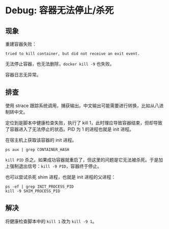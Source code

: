 # Debug: 容器无法停止/杀死

## 现象

重建容器失败：

```
tried to kill container, but did not receive an exit event.
```

无法停止容器，也无法删除，`docker kill -9` 也失败。

容器日志无异常。

## 排查

使用 strace 跟踪系统调用，捕获输出。中文输出可能需要进行转换，比如从八进制转中文。

定位到是脚本中健康检查失败，执行了 kill 1，此时理应导致容器结束，但却导致了容器进入了无法停止的状态。PID 为 1 的进程也就是 init 进程。

在宿主机上获取该容器的 init 进程。

```
ps aux | grep CONTAINER_HASH
```

`kill PID` 杀之。如果成功容器就重启了，但这里的问题是它无法被杀死。于是加上强制退出信号：`kill -9 PID`，容器终于停止。

也可以尝试杀死 shim 进程，也就是 init 进程的父进程：

```
ps -ef | grep INIT_PROCESS_PID
kill -9 SHIM_PROCESS_PID
```

## 解决

将健康检查脚本中的 `kill 1` 改为 `kill -9 1`。
